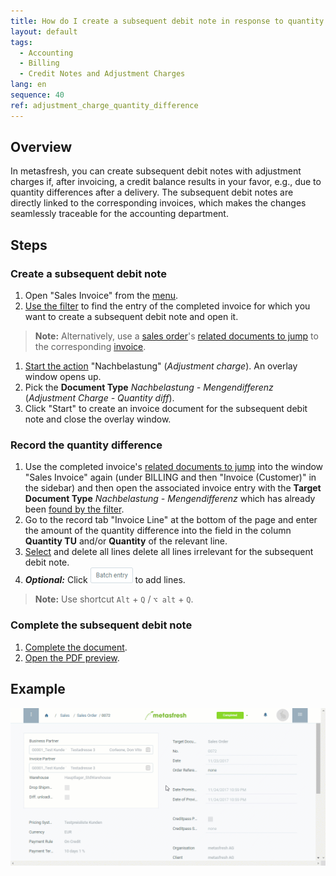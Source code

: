 ```yaml
---
title: How do I create a subsequent debit note in response to quantity differences after invoicing?
layout: default
tags:
  - Accounting
  - Billing
  - Credit Notes and Adjustment Charges
lang: en
sequence: 40
ref: adjustment_charge_quantity_difference
---
```


## Overview
In metasfresh, you can create subsequent debit notes with adjustment charges if, after invoicing, a credit balance results in your favor, e.g., due to quantity differences after a delivery. The subsequent debit notes are directly linked to the corresponding invoices, which makes the changes seamlessly traceable for the accounting department.

## Steps

### Create a subsequent debit note
1. Open "Sales Invoice" from the [menu](Menu).
1. [Use the filter](Filtering_function) to find the entry of the completed invoice for which you want to create a subsequent debit note and open it.
 >**Note:** Alternatively, use a [sales order](SalesOrder_recording)'s [related documents to jump](JumptoviaSidebar) to the corresponding [invoice](Invoice_SalesOrder).

1. [Start the action](StartAction) "Nachbelastung" (*Adjustment charge*). An overlay window opens up.
1. Pick the **Document Type** *Nachbelastung - Mengendifferenz* (*Adjustment Charge - Quantity diff*).
1. Click "Start" to create an invoice document for the subsequent debit note and close the overlay window.

### Record the quantity difference
1. Use the completed invoice's [related documents to jump](JumptoviaSidebar) into the window "Sales Invoice" again (under BILLING and then "Invoice (Customer)" in the sidebar) and then open the associated invoice entry with the **Target Document Type** *Nachbelastung - Mengendifferenz* which has already been [found by the filter](Filtering_function).
1. Go to the record tab "Invoice Line" at the bottom of the page and enter the amount of the quantity difference into the field in the column **Quantity TU** and/or **Quantity** of the relevant line.
1. [Select](RecordSelection) and delete all lines delete all lines irrelevant for the subsequent debit note.
1. ***Optional:*** Click ![](assets/Batch_Entry_Button.png) to add lines.
 >**Note:** Use shortcut `Alt` + `Q` / `⌥ alt` + `Q`.

### Complete the subsequent debit note
1. [Complete the document](DocumentProcessingComplete).
1. [Open the PDF preview](PrintPreview).

## Example
![](assets/Adjustment_charge_quantity_difference.gif)
